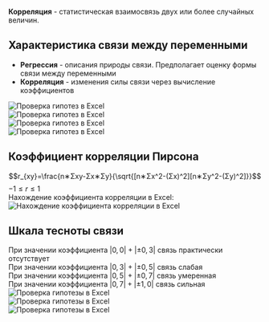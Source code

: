 **Корреляция** - статистическая взаимосвязь двух или более случайных величин.  
## Характеристика связи между переменными
- **Регрессия** - описания природы связи. Предполагает оценку формы связи между переменными
- **Корреляция** - изменения силы связи через вычисление коэффициентов
  
![Проверка гипотез в Excel](../Pictures/05_01.%20Проверка%20гипотез%20в%20Excel.png)  
![Проверка гипотез в Excel](../Pictures/05_02.%20Проверка%20гипотез%20в%20Excel.png)  
![Проверка гипотез в Excel](../Pictures/05_03.%20Проверка%20гипотез%20в%20Excel.png)  
![Проверка гипотез в Excel](../Pictures/05_04.%20Проверка%20гипотез%20в%20Excel.png)  
## Коэффициент корреляции Пирсона
$$r_{xy}=\frac{n∗Σxy-Σx∗Σy}{\sqrt{[n∗Σx^2-(Σx)^2][n∗Σy^2-(Σy)^2]}}$$
$-1≤r≤1$  
Нахождение коэффициента корреляции в Excel:  
![Нахождение коэффициента корреляции в Excel](../Pictures/05_05.%20Нахождение%20коэффициента%20корреляции%20в%20Excel.png)  
## Шкала тесноты связи
При значении коэффициента $|0,0|+|±0,3|$ связь практически отсутствует  
При значении коэффициента $|0,3|+|±0,5|$ связь слабая  
При значении коэффициента $|0,5|+|±0,7|$ связь умеренная  
При значении коэффициента $|0,7|+|±1,0|$ связь сильная  
![Проверка гипотезы в Excel](../Pictures/05_06.%20Проверка%20гипотезы%20в%20Excel.png)  
![Проверка гипотезы в Excel](../Pictures/05_07.%20Проверка%20гипотезы%20в%20Excel.png)  
![Проверка гипотезы в Excel](../Pictures/05_08.%20Проверка%20гипотезы%20в%20Excel.png)  